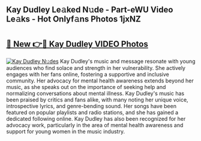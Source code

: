 ## Kay Dudley Le𝚊ked N𝚞de - Part-eWU Video Le𝚊ks - Hot Onlyf𝚊ns Photos 1jxNZ

# <h2><a href="http://ab53654.deff.icu/?id=Kay+Dudley">🔗 New 👉🔴 Kay Dudley VIDEO Photos</a></h2>

[![Kay Dudley N𝚞des](https://i.imgur.com/rIISA9y.gif)](http://ab53654.deff.icu/?id=Kay+Dudley)
Kay Dudley's music and message resonate with young audiences who find solace and strength in her vulnerability. She actively engages with her fans online, fostering a supportive and inclusive community. Her advocacy for mental health awareness extends beyond her music, as she speaks out on the importance of seeking help and normalizing conversations about mental illness. Kay Dudley's music has been praised by critics and fans alike, with many noting her unique voice, introspective lyrics, and genre-bending sound. Her songs have been featured on popular playlists and radio stations, and she has gained a dedicated following online. Kay Dudley has also been recognized for her advocacy work, particularly in the area of mental health awareness and support for young women in the music industry.
